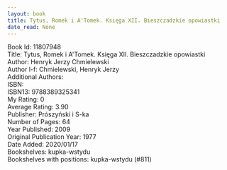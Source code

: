 ```yaml
---
layout: book
title: Tytus, Romek i A'Tomek. Księga XII. Bieszczadzkie opowiastki
date_read: None
---
```


Book Id: 11807948<br />
Title: Tytus, Romek i A'Tomek. Księga XII. Bieszczadzkie opowiastki<br />
Author: Henryk Jerzy Chmielewski<br />
Author l-f: Chmielewski, Henryk Jerzy<br />
Additional Authors: <br />
ISBN: <br />
ISBN13: 9788389325341<br />
My Rating: 0<br />
Average Rating: 3.90<br />
Publisher: Prószyński i S-ka<br />
Number of Pages: 64<br />
Year Published: 2009<br />
Original Publication Year: 1977<br />
Date Added: 2020/01/17<br />
Bookshelves: kupka-wstydu<br />
Bookshelves with positions: kupka-wstydu (#811)<br />

